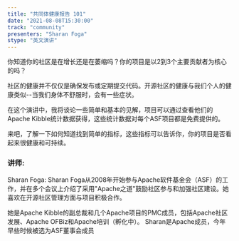 ```yaml
---
title: "共同体健康报告 101"
date: "2021-08-08T15:30:00" 
track: "community"
presenters: "Sharan Foga"
stype: "英文演讲"
---
```

你知道你的社区是在增长还是在萎缩吗？你的项目是以2到3个主要贡献者为核心的吗？
 

 社区的健康并不仅仅是确保发布或定期提交代码。开源社区的健康与我们个人的健康类似--当我们身体不舒服时，会有一些症状。
 

 在这个演讲中，我将谈论一些简单和基本的见解，项目可以通过查看他们的Apache Kibble统计数据获得，这些统计数据对每个ASF项目都是免费提供的。
 

 来吧，了解一下如何知道找到简单的指标，这些指标可以告诉你，你的项目是否看起来很健康和可持续。
 ### 讲师: 
 Sharan Foga: Sharan Foga从2008年开始参与Apache软件基金会（ASF）的工作，并在多个会议上介绍了采用"Apache之道"鼓励社区参与和加强社区建设。她喜欢在开源社区管理方面与项目积极合作。

她是Apache Kibble的副总裁和几个Apache项目的PMC成员，包括Apache社区发展、Apache OFBiz和Apache培训（孵化中）。
Sharan是Apache成员，今年早些时候被选为ASF董事会成员